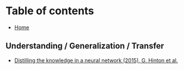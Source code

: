 # Table of contents

* [Home](README.md)

## Understanding / Generalization / Transfer

* [Distilling the knowledge in a neural network \(2015\), G. Hinton et al.](understanding-generalization-transfer/distilling-the-knowledge-in-a-neural-network.md)

